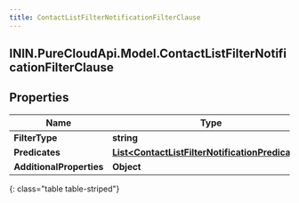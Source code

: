 ```yaml
---
title: ContactListFilterNotificationFilterClause
---
```

## ININ.PureCloudApi.Model.ContactListFilterNotificationFilterClause

## Properties

|Name | Type | Description | Notes|
|------------ | ------------- | ------------- | -------------|
| **FilterType** | **string** |  | [optional] |
| **Predicates** | [**List&lt;ContactListFilterNotificationPredicates&gt;**](ContactListFilterNotificationPredicates.html) |  | [optional] |
| **AdditionalProperties** | **Object** |  | [optional] |
{: class="table table-striped"}


